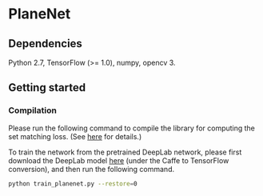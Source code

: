 # PlaneNet

## Dependencies
Python 2.7, TensorFlow (>= 1.0), numpy, opencv 3.

## Getting started
### Compilation
Please run the following command to compile the library for computing the set matching loss. (See [here](https://github.com/fanhqme/PointSetGeneration) for details.)


To train the network from the pretrained DeepLab network, please first download the DeepLab model [here](https://github.com/DrSleep/tensorflow-deeplab-resnet) (under the Caffe to TensorFlow conversion), and then run the following command.

```bash
python train_planenet.py --restore=0
```
